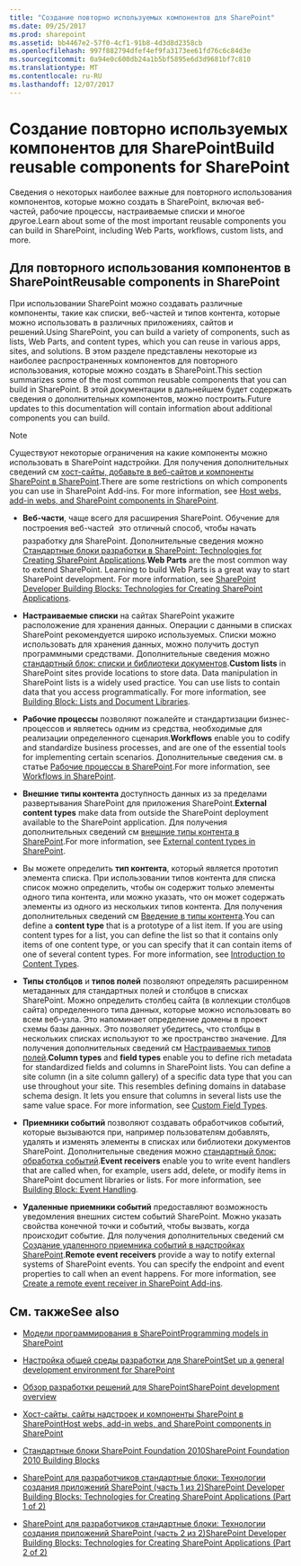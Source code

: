 ```yaml
---
title: "Создание повторно используемых компонентов для SharePoint"
ms.date: 09/25/2017
ms.prod: sharepoint
ms.assetid: bb4467e2-57f0-4cf1-91b8-4d3d8d2358cb
ms.openlocfilehash: 997f882794dfef4ef9fa3173ee61fd76c6c84d3e
ms.sourcegitcommit: 0a94e0c600db24a1b5bf5895e6d3d9681bf7c810
ms.translationtype: MT
ms.contentlocale: ru-RU
ms.lasthandoff: 12/07/2017
---
```

# <a name="build-reusable-components-for-sharepoint"></a><span data-ttu-id="3024b-102">Создание повторно используемых компонентов для SharePoint</span><span class="sxs-lookup"><span data-stu-id="3024b-102">Build reusable components for SharePoint</span></span>
<span data-ttu-id="3024b-103">Сведения о некоторых наиболее важные для повторного использования компонентов, которые можно создать в SharePoint, включая веб-частей, рабочие процессы, настраиваемые списки и многое другое.</span><span class="sxs-lookup"><span data-stu-id="3024b-103">Learn about some of the most important reusable components you can build in SharePoint, including Web Parts, workflows, custom lists, and more.</span></span>
## <a name="reusable-components-in-sharepoint"></a><span data-ttu-id="3024b-104">Для повторного использования компонентов в SharePoint</span><span class="sxs-lookup"><span data-stu-id="3024b-104">Reusable components in SharePoint</span></span>
<span data-ttu-id="3024b-105"><a name="SP15Reusecomp_Reusable"> </a></span><span class="sxs-lookup"><span data-stu-id="3024b-105"></span></span>

<span data-ttu-id="3024b-106">При использовании SharePoint можно создавать различные компоненты, такие как списки, веб-частей и типов контента, которые можно использовать в различных приложениях, сайтов и решений.</span><span class="sxs-lookup"><span data-stu-id="3024b-106">Using SharePoint, you can build a variety of components, such as lists, Web Parts, and content types, which you can reuse in various apps, sites, and solutions.</span></span> <span data-ttu-id="3024b-107">В этом разделе представлены некоторые из наиболее распространенных компонентов для повторного использования, которые можно создать в SharePoint.</span><span class="sxs-lookup"><span data-stu-id="3024b-107">This section summarizes some of the most common reusable components that you can build in SharePoint.</span></span> <span data-ttu-id="3024b-108">В этой документации в дальнейшем будет содержать сведения о дополнительных компонентов, можно построить.</span><span class="sxs-lookup"><span data-stu-id="3024b-108">Future updates to this documentation will contain information about additional components you can build.</span></span>
  
    
> [!NOTE]
> <span data-ttu-id="3024b-109">Существуют некоторые ограничения на какие компоненты можно использовать в SharePoint надстройки. Для получения дополнительных сведений см [хост-сайты, добавьте в веб-сайтов и компоненты SharePoint в SharePoint](http://msdn.microsoft.com/library/b791cdf5-8aa2-47fa-bc4c-aee437354759%28Office.15%29.aspx).</span><span class="sxs-lookup"><span data-stu-id="3024b-109">There are some restrictions on which components you can use in SharePoint Add-ins. For more information, see  [Host webs, add-in webs, and SharePoint components in SharePoint](http://msdn.microsoft.com/library/b791cdf5-8aa2-47fa-bc4c-aee437354759%28Office.15%29.aspx).</span></span> 
  
    
    


- <span data-ttu-id="3024b-p102">**Веб-части**, чаще всего для расширения SharePoint. Обучение для построения веб-частей  это отличный способ, чтобы начать разработку для SharePoint. Дополнительные сведения можно [Стандартные блоки разработки в SharePoint: Technologies for Creating SharePoint Applications](http://msdn.microsoft.com/library/138422cf-c140-466a-bcd8-cacba51ef886%28Office.15%29.aspx#bb2_WebParts).</span><span class="sxs-lookup"><span data-stu-id="3024b-p102">**Web Parts** are the most common way to extend SharePoint. Learning to build Web Parts is a great way to start SharePoint development. For more information, see [SharePoint Developer Building Blocks: Technologies for Creating SharePoint Applications](http://msdn.microsoft.com/library/138422cf-c140-466a-bcd8-cacba51ef886%28Office.15%29.aspx#bb2_WebParts).</span></span>
    
  
- <span data-ttu-id="3024b-p103">**Настраиваемые списки** на сайтах SharePoint укажите расположение для хранения данных. Операции с данными в списках SharePoint рекомендуется широко используемых. Списки можно использовать для хранения данных, можно получить доступ программными средствами. Дополнительные сведения можно [стандартный блок: списки и библиотеки документов](http://msdn.microsoft.com/library/16da8f64-f53b-4490-8636-db0e4d7a6912%28Office.15%29.aspx).</span><span class="sxs-lookup"><span data-stu-id="3024b-p103">**Custom lists** in SharePoint sites provide locations to store data. Data manipulation in SharePoint lists is a widely used practice. You can use lists to contain data that you access programmatically. For more information, see [Building Block: Lists and Document Libraries](http://msdn.microsoft.com/library/16da8f64-f53b-4490-8636-db0e4d7a6912%28Office.15%29.aspx).</span></span>
    
  
- <span data-ttu-id="3024b-117">**Рабочие процессы** позволяют пожалейте и стандартизации бизнес-процессов и являетесь одним из средства, необходимые для реализации определенного сценария.</span><span class="sxs-lookup"><span data-stu-id="3024b-117">**Workflows** enable you to codify and standardize business processes, and are one of the essential tools for implementing certain scenarios.</span></span> <span data-ttu-id="3024b-118">Дополнительные сведения см. в статье [Рабочие процессы в SharePoint](workflows-in-sharepoint.md).</span><span class="sxs-lookup"><span data-stu-id="3024b-118">For more information, see [Workflows in SharePoint](workflows-in-sharepoint.md).</span></span>
    
  
- <span data-ttu-id="3024b-119">**Внешние типы контента** доступность данных из за пределами развертывания SharePoint для приложения SharePoint.</span><span class="sxs-lookup"><span data-stu-id="3024b-119">**External content types** make data from outside the SharePoint deployment available to the SharePoint application.</span></span> <span data-ttu-id="3024b-120">Для получения дополнительных сведений см [внешние типы контента в SharePoint](external-content-types-in-sharepoint.md).</span><span class="sxs-lookup"><span data-stu-id="3024b-120">For more information, see [External content types in SharePoint](external-content-types-in-sharepoint.md).</span></span>
    
  
- <span data-ttu-id="3024b-p106">Вы можете определить **тип контента**, который является прототип элемента списка. При использовании типов контента для списка список можно определить, чтобы он содержит только элементы одного типа контента, или можно указать, что он может содержать элементы из одного из нескольких типов контента. Для получения дополнительных сведений см [Введение в типы контента](http://msdn.microsoft.com/library/a345a6c5-7031-46ab-a2c2-37bedc3012f4%28Office.15%29.aspx).</span><span class="sxs-lookup"><span data-stu-id="3024b-p106">You can define a **content type** that is a prototype of a list item. If you are using content types for a list, you can define the list so that it contains only items of one content type, or you can specify that it can contain items of one of several content types. For more information, see [Introduction to Content Types](http://msdn.microsoft.com/library/a345a6c5-7031-46ab-a2c2-37bedc3012f4%28Office.15%29.aspx).</span></span>
    
  
- <span data-ttu-id="3024b-p107">**Типы столбцов** и **типов полей** позволяют определять расширенном метаданных для стандартных полей и столбцов в списках SharePoint. Можно определить столбец сайта (в коллекции столбцов сайта) определенного типа данных, которые можно использовать во всем веб-узла. Это напоминает определение домены в проект схемы базы данных. Это позволяет убедитесь, что столбцы в нескольких списках используют то же пространство значение. Для получения дополнительных сведений см [Настраиваемых типов полей](http://msdn.microsoft.com/library/1345b345-226d-443a-918f-af123a3c7b13%28Office.15%29.aspx).</span><span class="sxs-lookup"><span data-stu-id="3024b-p107">**Column types** and **field types** enable you to define rich metadata for standardized fields and columns in SharePoint lists. You can define a site column (in a site column gallery) of a specific data type that you can use throughout your site. This resembles defining domains in database schema design. It lets you ensure that columns in several lists use the same value space. For more information, see [Custom Field Types](http://msdn.microsoft.com/library/1345b345-226d-443a-918f-af123a3c7b13%28Office.15%29.aspx).</span></span>
    
  
- <span data-ttu-id="3024b-p108">**Приемники событий** позволяют создавать обработчиков событий, которые вызываются при, например пользователям добавлять, удалять и изменять элементы в списках или библиотеки документов SharePoint. Дополнительные сведения можно [стандартный блок: обработка событий](http://msdn.microsoft.com/library/212cf488-43cb-4250-82d5-3b962b6e56e6%28Office.15%29.aspx).</span><span class="sxs-lookup"><span data-stu-id="3024b-p108">**Event receivers** enable you to write event handlers that are called when, for example, users add, delete, or modify items in SharePoint document libraries or lists. For more information, see [Building Block: Event Handling](http://msdn.microsoft.com/library/212cf488-43cb-4250-82d5-3b962b6e56e6%28Office.15%29.aspx).</span></span>
    
  
- <span data-ttu-id="3024b-p109">**Удаленные приемники событий** предоставляют возможность уведомления внешних систем событий SharePoint. Можно указать свойства конечной точки и событий, чтобы вызвать, когда происходит событие. Для получения дополнительных сведений см [Создание удаленного приемника событий в надстройках SharePoint](http://msdn.microsoft.com/library/628c6103-52f9-4d85-9464-4a6862b36640%28Office.15%29.aspx).</span><span class="sxs-lookup"><span data-stu-id="3024b-p109">**Remote event receivers** provide a way to notify external systems of SharePoint events. You can specify the endpoint and event properties to call when an event happens. For more information, see [Create a remote event receiver in SharePoint Add-ins](http://msdn.microsoft.com/library/628c6103-52f9-4d85-9464-4a6862b36640%28Office.15%29.aspx).</span></span>
    
  

## <a name="see-also"></a><span data-ttu-id="3024b-134">См. также</span><span class="sxs-lookup"><span data-stu-id="3024b-134">See also</span></span>
<span data-ttu-id="3024b-135"><a name="SP15Reusecomp_AddRes"> </a></span><span class="sxs-lookup"><span data-stu-id="3024b-135"></span></span>


-  [<span data-ttu-id="3024b-136">Модели программирования в SharePoint</span><span class="sxs-lookup"><span data-stu-id="3024b-136">Programming models in SharePoint</span></span>](programming-models-in-sharepoint.md)
    
  
-  [<span data-ttu-id="3024b-137">Настройка общей среды разработки для SharePoint</span><span class="sxs-lookup"><span data-stu-id="3024b-137">Set up a general development environment for SharePoint</span></span>](set-up-a-general-development-environment-for-sharepoint.md)
    
  
-  [<span data-ttu-id="3024b-138">Обзор разработки решений для SharePoint</span><span class="sxs-lookup"><span data-stu-id="3024b-138">SharePoint development overview</span></span>](sharepoint-development-overview.md)
    
  
-  [<span data-ttu-id="3024b-139">Хост-сайты, сайты надстроек и компоненты SharePoint в SharePoint</span><span class="sxs-lookup"><span data-stu-id="3024b-139">Host webs, add-in webs, and SharePoint components in SharePoint</span></span>](http://msdn.microsoft.com/library/b791cdf5-8aa2-47fa-bc4c-aee437354759%28Office.15%29.aspx)
    
  
-  [<span data-ttu-id="3024b-140">Стандартные блоки SharePoint Foundation 2010</span><span class="sxs-lookup"><span data-stu-id="3024b-140">SharePoint Foundation 2010 Building Blocks</span></span>](http://msdn.microsoft.com/library/0d7f5106-dcbd-442e-9907-d28a323bbe11%28Office.15%29.aspx)
    
  
-  [<span data-ttu-id="3024b-141">SharePoint для разработчиков стандартные блоки: Технологии создания приложений SharePoint (часть 1 из 2)</span><span class="sxs-lookup"><span data-stu-id="3024b-141">SharePoint Developer Building Blocks: Technologies for Creating SharePoint Applications (Part 1 of 2)</span></span>](http://msdn.microsoft.com/library/7ef04158-d149-4301-ab91-4617677eefc4%28Office.15%29.aspx)
    
  
-  [<span data-ttu-id="3024b-142">SharePoint для разработчиков стандартные блоки: Технологии создания приложений SharePoint (часть 2 из 2)</span><span class="sxs-lookup"><span data-stu-id="3024b-142">SharePoint Developer Building Blocks: Technologies for Creating SharePoint Applications (Part 2 of 2)</span></span>](http://msdn.microsoft.com/library/138422cf-c140-466a-bcd8-cacba51ef886%28Office.15%29.aspx)
    
  

